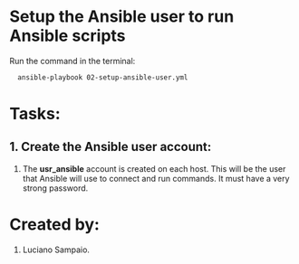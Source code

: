 # Setup the Ansible user to run Ansible scripts

Run the command in the terminal:
```bash
  ansible-playbook 02-setup-ansible-user.yml
```

# Tasks:

## 1. Create the Ansible user account:
  1. The **usr_ansible** account is created on each host. This will be the user that Ansible will use to connect and run commands. It must have a very strong password.

# Created by: 

1. Luciano Sampaio.
